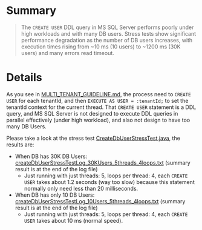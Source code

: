 # Summary

> The `CREATE USER` DDL query in MS SQL Server performs poorly under high workloads and with many DB users.
> Stress tests show significant performance degradation as the number of DB users increases,
> with execution times rising from ~10 ms (10 users) to ~1200 ms (30K users) and many errors read timeout.

# Details

As you see in [MULTI_TENANT_GUIDELINE.md](MULTI_TENANT_GUIDELINE.md), the process need to `CREATE USER` for each
tenantId, and then `EXECUTE AS USER = :tenantId;` to set the tenantId context for the current thread.
That `CREATE USER` statement is a DDL query, and MS SQL Server is not designed to execute DDL queries in parallel
effectively (under high workload), and also not design to have too many DB Users.

Please take a look at the stress
test [CreateDbUserStressTest.java](src/test/java/org/tnmk/practice_spring_jpa/pro07_multi_tenant_row_level/common/CreateDbUserStressTest.java),
the results are:

- When DB has 30K DB
  Users: [createDbUserStressTestLog_30KUsers_5threads_4loops.txt](createDbUserStressTestLog_30KUsers_5threads_4loops.txt) (summary result is at the end of the log file)
    - Just running with just threads: 5, loops per thread: 4, each `CREATE USER` takes about 1.2 seconds (way too slow)
      because this statement normally only need less than 20 milliseconds.
- When DB has only 10 DB
  Users: [createDbUserStressTestLog_10Users_5threads_4loops.txt](createDbUserStressTestLog_10Users_5threads_4loops.txt) (summary result is at the end of the log file)
    - Just running with just threads: 5, loops per thread: 4, each `CREATE USER` takes about 10 ms (normal speed).
